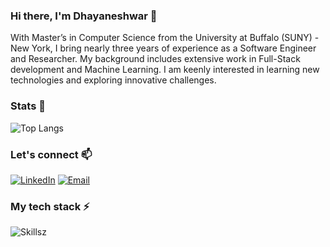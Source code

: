### Hi there, I'm Dhayaneshwar 👋 
With Master’s in Computer Science from the University at Buffalo (SUNY) - New York, I bring nearly three years of experience as a Software Engineer and Researcher. My background includes extensive work in Full-Stack development and Machine Learning. I am keenly interested in learning new technologies and exploring innovative challenges.

<!--
**dhayanesh/dhayanesh** is a ✨ _special_ ✨ repository because its `README.md` (this file) appears on your GitHub profile.

Here are some ideas to get you started:

- 🔭 I’m currently working on ...
- 🌱 I’m currently learning ...
- 👯 I’m looking to collaborate on ...
- 🤔 I’m looking for help with ...
- 💬 Ask me about ...
- 📫 How to reach me: ...
- 😄 Pronouns: ...
- ⚡ Fun fact: ...
-->

### Stats 🌱
![Top Langs](https://github-readme-stats.vercel.app/api/top-langs/?username=dhayanesh&hide_progress=true)

### Let's connect 📫
[![LinkedIn](https://skillicons.dev/icons?i=linkedin)](https://www.linkedin.com/in/dhayaneshwar)
[![Email](https://skillicons.dev/icons?i=gmail)](mailto:dhaya2698@gmail.com)

### My tech stack ⚡
![Skillsz](https://github.com/dhayanesh/dhaya_portfolio/blob/master/Skillsz.png)

